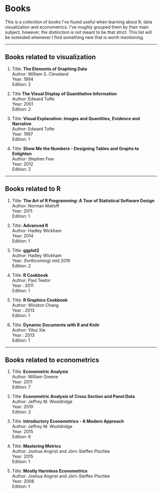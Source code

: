 # Books

This is a collection of books I've found useful when learning about R, data visualization and econometrics. I've roughly grouped them by their main subject, however, the distinction is not meant to be that strict. This list will be extended whenever I find something new that is worth mentioning.

***

## Books related to visualization

1. Title: **The Elements of Graphing Data**   
   Author: William S. Cleveland  
   Year: 1994  
   Edition: 2  

1. Title **The Visual Display of Quantitative Information**  
   Author: Edward Tufte    
   Year: 2001  
   Edition: 2  

1. Title: **Visual Explanation: Images and Quantities,
   Evidence and Narrative**  
   Author: Edward Tufte  
   Year: 1997  
   Edition: 1

1. Title: **Show Me the Numbers - Designing Tables and Graphs to Enlighten**  
   Author: Stephen Few  
   Year: 2012  
   Edition: 2

***

## Books related to R

1. Title: **The Art of R Programming: A Tour of Statistical Software Design**  
   Author: Norman Matloff  
   Year: 2011  
   Edition: 1

1. Title: **Advanced R**  
   Author: Hadley Wickham  
   Year: 2014  
   Edition: 1

1. Title: **ggplot2**  
   Author: Hadley Wickham  
   Year: (forthcoming) mid 2016  
   Edition: 2

1. Title: **R Cookbook**  
   Author: Paul Teetor   
   Year : 2011  
   Edition: 1

1. Title: **R Graphics Cookbook**  
   Author: Winston Chang  
   Year : 2013  
   Edition: 1

1. Title: **Dynamic Documents with R and Knitr**  
   Author: Yihui Xie  
   Year : 2013  
   Edition: 1

***

## Books related to econometrics

1. Title: **Econometric Analysis**  
   Author: William Greene  
   Year: 2011  
   Edition: 7
   
1. Title: **Econometric Analysis of Cross Section and Panel Data**  
   Author: Jeffrey M. Wooldridge     
   Year: 2010      
   Edition: 2
   
1. Title: **Introductory Econometrics - A Modern Approach**  
   Author: Jeffrey M. Wooldridge     
   Year: 2015      
   Edition: 6

1. Title: **Mastering Metrics**  
   Author: Joshua Angrist and Jörn-Steffen Pischke    
   Year: 2015      
   Edition: 1
   
1. Title: **Mostly Harmless Econometrics**   
  Author: Joshua Angrist and Jörn-Steffen Pischke  
  Year: 2008  
  Edition: 1
